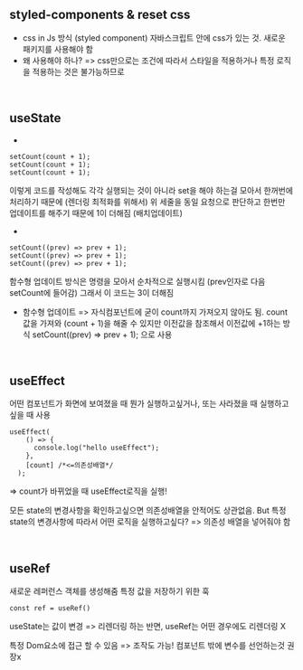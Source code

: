 ## styled-components & reset css

- css in Js 방식 (styled component)
  자바스크립트 안에 css가 있는 것.
  새로운 패키지를 사용해야 함
- 왜 사용해야 하나?
  => css만으로는 조건에 따라서 스타일을 적용하거나 특정 로직을 적용하는 것은 불가능하므로

<br>

## useState

-

```
setCount(count + 1);
setCount(count + 1);
setCount(count + 1);

```

이렇게 코드를 작성해도 각각 실행되는 것이 아니라 set을 해야 하는걸 모아서 한꺼번에 처리하기 때문에 (렌더링 최적화를 위해서) 위 세줄을 동일 요청으로 판단하고 한번만 업데이트를 해주기 때문에 1이 더해짐
(배치업데이트)

-

```
setCount((prev) => prev + 1);
setCount((prev) => prev + 1);
setCount((prev) => prev + 1);

```

함수형 업데이트 방식은 명령을 모아서 순차적으로 실행시킴 (prev인자로 다음 setCount에 들어감) 그래서 이 코드는 3이 더해짐

- 함수형 업데이트 => 자식컴포넌트에 굳이 count까지 가져오지 않아도 됨. count값을 가져와 (count + 1)을 해줄 수 있지만 이전값을 참조해서 이전값에 +1하는 방식 setCount((prev) => prev + 1); 으로 사용

<br>

## useEffect

어떤 컴포넌트가 화면에 보여졌을 때 뭔가 실행하고싶거나, 또는 사라졌을 때 실행하고 싶을 때 사용

```
useEffect(
    () => {
      console.log("hello useEffect");
    },
    [count] /*<=의존성배열*/
  );

```

=> count가 바뀌었을 때 useEffect로직을 실행!

모든 state의 변경사항을 확인하고싶으면 의존성배열을 안적어도 상관없음.
But 특정 state의 변경사항에 따라서 어떤 로직을 실행하고싶다? => 의존성 배열을 넣어줘야 함

<br>

## useRef

새로운 레퍼런스 객체를 생성해줌
특정 값을 저장하기 위한 훅

```
const ref = useRef()
```

useState는 값이 변경 => 리렌더링 하는 반면, useRef는 어떤 경우에도 리렌더링 X

특정 Dom요소에 접근 할 수 있음 => 조작도 가능!
컴포넌트 밖에 변수를 선언하는것 권장x
